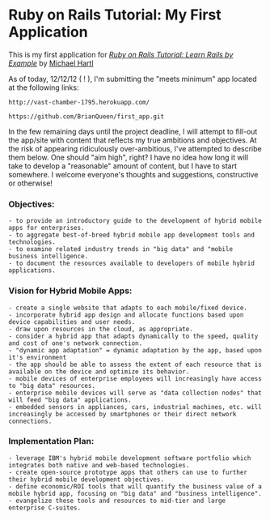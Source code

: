 # Ruby on Rails Tutorial: My First Application

This is my first application for [*Ruby on Rails Tutorial: Learn Rails by Example*](http://railstutorial.org/) by [Michael Hartl](http://michaelhartl.com)

As of today, 12/12/12 ( ! ), I'm submitting the "meets minimum" app located at the following links:

    http://vast-chamber-1795.herokuapp.com/

    https://github.com/BrianQueen/first_app.git

In the few remaining days until the project deadline, I will attempt to fill-out the app/site with content that reflects my true ambitions and objectives. At the risk of appearing ridiculously over-ambitious, I've attempted to describe them below. One should "aim high", right? I have no idea how long it will take to develop a "reasonable" amount of content, but I have to start somewhere. I welcome everyone's thoughts and suggestions, constructive or otherwise!

### Objectives:

    - to provide an introductory guide to the development of hybrid mobile apps for enterprises.
    - to aggregate best-of-breed hybrid mobile app development tools and technologies.
    - to examine related industry trends in "big data" and "mobile business intelligence.
    - to document the resources available to developers of mobile hybrid applications.

### Vision for Hybrid Mobile Apps:

    - create a single website that adapts to each mobile/fixed device.
    - incorporate hybrid app design and allocate functions based upon device capabilities and user needs.
    - draw upon resources in the cloud, as appropriate.
    - consider a hybrid app that adapts dynamically to the speed, quality and cost of one's network connection.
    - "dynamic app adaptation" = dynamic adaptation by the app, based upon it's environment
    - the app should be able to assess the extent of each resource that is available on the device and optimize its behavior.
    - mobile devices of enterprise employees will increasingly have access to "big data" resources.
    - enterprise mobile devices will serve as "data collection nodes" that will feed "big data" applications.
    - embedded sensors in appliances, cars, industrial machines, etc. will increasingly be accessed by smartphones or their direct network connections.

### Implementation Plan:

    - leverage IBM's hybrid mobile development software portfolio which integrates both native and web-based technologies.
    - create open-source prototype apps that others can use to further their hybrid mobile development objectives.
    - define economic/ROI tools that will quantify the business value of a mobile hybrid app, focusing on "big data" and "business intelligence".
    - evangelize these tools and resources to mid-tier and large enterprise C-suites.


